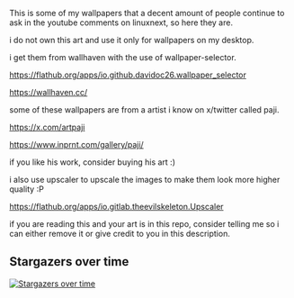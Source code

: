 This is some of my wallpapers that a decent amount of people continue to ask in the youtube comments on linuxnext, so here they are.

i do not own this art and use it only for wallpapers on my desktop.

i get them from wallhaven with the use of wallpaper-selector.

https://flathub.org/apps/io.github.davidoc26.wallpaper_selector

https://wallhaven.cc/

some of these wallpapers are from a artist i know on x/twitter called paji.

https://x.com/artpaji

https://www.inprnt.com/gallery/paji/

if you like his work, consider buying his art :)

i also use upscaler to upscale the images to make them look more higher quality :P

https://flathub.org/apps/io.gitlab.theevilskeleton.Upscaler

if you are reading this and your art is in this repo, consider telling me so i can either remove it or give credit to you in this description.

                        
## Stargazers over time
[![Stargazers over time](https://starchart.cc/polluxau/linuxnext-wallpapers.svg?variant=adaptive)](https://starchart.cc/polluxau/linuxnext-wallpapers)

                    




